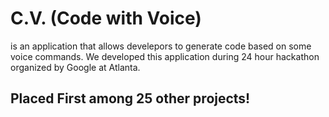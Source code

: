 # C.V. (Code with Voice)
is an application that allows develepors to generate code based on some voice commands. We developed this application during 
24 hour hackathon organized by Google at Atlanta. 

## Placed First among 25 other projects!
